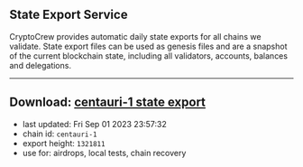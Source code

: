 ## State Export Service
CryptoCrew provides automatic daily state exports for all chains we validate. State export files can be used as genesis files and are a snapshot of the current blockchain state, including all validators, accounts, balances and delegations.

---
**Download: [centauri-1 state export](https://dl.ccvalidators.com/SERVICE/composable/centauri-1_export_1321811.json)**
---

- last updated: Fri Sep 01 2023 23:57:32
- chain id: `centauri-1`
- export height: `1321811`
- use for: airdrops, local tests, chain recovery
